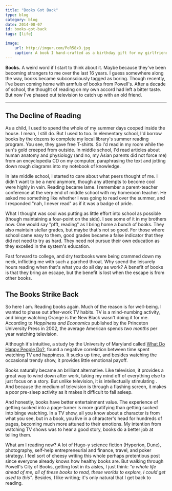 ```yaml
---
title: "Books Got Back"
type: blog
category: blog
date: 2014-08-07
id: books-got-back
tags: [life]

image:
    url: http://imgur.com/PeR58xO.jpg
    caption: A book I hand-crafted as a birthday gift for my girlfriend.
---
```


**Books.** A weird word if I start to think about it. Maybe because they've
been becoming strangers to me over the last 16 years. I guess somewhere along
the way, books became subconsciously tagged as boring. Though recently, I've
been coming home with armfuls of books from Powell's. After a decade of
school, the thought of reading on my own accord had left a bitter taste. But
now I've phased out television to catch up with an old friend.

---

## The Decline of Reading

As a child, I used to spend the whole of my summer days cooped inside the
house. I mean, I still do. But I used to too. In elementary school, I'd borrow
books by the dozens to complete my local library's summer reading program. You
see, they gave free T-shirts. So I'd read in my room while the sun's gold
creeped from outside. In middle school, I'd read articles about human anatomy
and physiology (and no, my Asian parents did not force me) from an encyclopedia
CD on my computer, paraphrasing the text and jotting down rough diagrams into
my notebook of knowledge.

In late middle school, I started to care about what peers thought of me. I
didn't want to be a nerd anymore, though any attempts to become cool were
highly in vain. Reading became lame. I remember a parent-teacher conference at
the very end of middle school with my homeroom teacher. He asked me something
like whether I was going to read over the summer, and I responded "nah, I never
read" as if it was a badge of pride.

What I thought was cool was putting as little effort into school as possible
(though maintaining a four-point on the side). I see some of it in my brothers
now. One would say "pfft, reading" as I bring home a bunch of books. They also
maintain stellar grades, but maybe that's not so good. For those where school
came easy to them, good grades became a false indicator that they did not need
to try as hard. They need not pursue their own education as they excelled in
the system's education.

Fast forward to college, and dry textbooks were being crammed down my neck,
inflicting me with such a parched throat. Why spend the leisurely hours reading
when that's what you do all day as work? A benefit of books is that they bring
an escape, but the benefit is lost when the escape is from other books.

## The Books Strike Back

So here I am. Reading books again. Much of the reason is for well-being.
I wanted to phase out after-work TV habits. TV is a mind-numbing activity,
and binge watching Orange is the New Black wasn't doing it for me. According to
*Happiness and Economics* published by the Princeton University Press in 2002,
the average American spends *two months* per year watching television.

Although it's intuitive, a study by the University of Maryland called [What Do
Happy People Do?](http://link.springer.com/article/10.1007%2Fs11205-008-9296-6),
found a negative correlation between time spent watching TV and happiness. It
sucks up time, and besides watching the occasional trendy show, it provides
little emotional payoff.

Books naturally became an brilliant alternative. Like television, it provides a
great way to wind down after work, taking my mind off of everything else to
just focus on a story. But unlike television, it is intellectually stimulating
. And because the medium of television is through a flashing screen, it makes a
poor pre-sleep activity as it makes it difficult to fall asleep.

And honestly, books have better entertainment value. The experience of getting
sucked into a page-turner is more gratifying than getting sucked into binge
watching. In a TV show, all you know about a character is from what you see,
but in a book, you live in a character's head for hundreds of pages, becoming
much more attuned to their emotions. My intention from watching TV shows was
to hear a good story, books do a better job at telling them.

What am I reading now? A lot of Hugo-y science fiction (Hyperion, Dune),
photography, self-help entrepreneurial and finance, travel, and poker strategy.
I feel sort of cheesy writing this whole perhaps pretentious post since
everyone already knows how healthy books are. But walking through Powell's City
of Books, getting lost in its aisles, I just think: *"a whole life ahead of me,
all of these books to read, these worlds to explore,  I could get used to
this"*. Besides, I like writing; it's only natural that I get back to reading.
